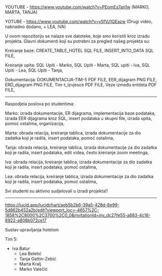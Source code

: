 YOUTUBE - https://www.youtube.com/watch?v=PEomEs7an1w (MARKO, MARTA, TANJA)

YOTUBE - https://www.youtube.com/watch?v=y5fVJ1QEazw (Drugi video, naknadno dodano, + LEA, IVA)


U ovom repozitoriju se nalaze sve datoteke, koje smo koristili kroz izradu projekta.
Glavni dokumenti koji su potrebni za pregled našeg projekta su:

Kreiranje baze:
CREATE_TABLE_HOTEL SQL FILE,
INSERT_INTO_DATA SQL FILE,

Kreiranje upita:
SQL Upiti - Marko,
SQL Upiti - Marta,
SQL upiti - Iva,
SQL Upiti - Lea,
SQL Upiti - Tanja,

Dokumentacija:
DOKUMENTACIJA-TIM-5 PDF FILE,
EER_dijagram PNG FILE,
ERD_dijagram PNG FILE,
Tim-t_Izvjesce PDF FILE,
Veze između entiteta PDF FILE,

---------------------------------------------------------------------------------------------------------------------------------------------------

Raspodjela poslova po studentima:

Marko: 
izrada dokumentacije, ER dijagrama, implementacija baze podataka, izrada EER dijagrama kroz SQL, insert podataka u skupni file, izrada upita, pomoć ostalima, organizacija,

Marta: 
obrada relacija, kreiranje tablica, izrada dokumentacije za dio zadatka koji je radila, insert podataka, pomoć ostalima,

Tanja: 
obrada relacija, kreiranje tablica, izrada dokumentacije za dio zadatka koji je radila, insert podataka, edit videa, često kreiranje zoom meetinga,

Iva: 
 obrada relacija, kreiranje tablica, izrada dokumentacije za dio zadatka koji je radila, insert podataka, pomoć ostalima,

Lea: 
obrada relacija, kreiranje tablica, izrada dokumentacije za dio zadatka koji je radila, insert podataka, pomoć ostalima,

Svi studenti su aktivno sudjelovali u izradi projekta!!

---------------------------------------------------------------------------------------------------------------------------------------------------



https://lucid.app/lucidchart/aeb5b2b6-39a5-428d-8e99-5d862b452a2b/edit?viewport_loc=-4657%2C-1858%2C8000%2C3700%2C0_0&invitationId=inv_dc27fe55-a883-4c16-8922-a808b072ce17


Sustav upravljanja hotelom

 Tim 5:
- Iva Batur
	- Lea Beletić
	- Tanja Gattin-Zebić
	- Marta Kralj
	- Marko Valečić

